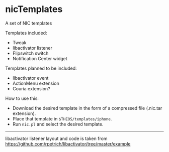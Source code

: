 nicTemplates
============

A set of NIC templates

Templates included:
- Tweak
- libactivator listener
- Flipswitch switch
- Notification Center widget

Templates planned to be included:
- libactivator event
- ActionMenu extension
- Couria extension?

How to use this:
- Download the desired template in the form of a compressed file (.nic.tar extension).
- Place that template in `$THEOS/templates/iphone`.
- Run `nic.pl` and select the desired template.

------------
libactivator listener layout and code is taken from https://github.com/rpetrich/libactivator/tree/master/example
